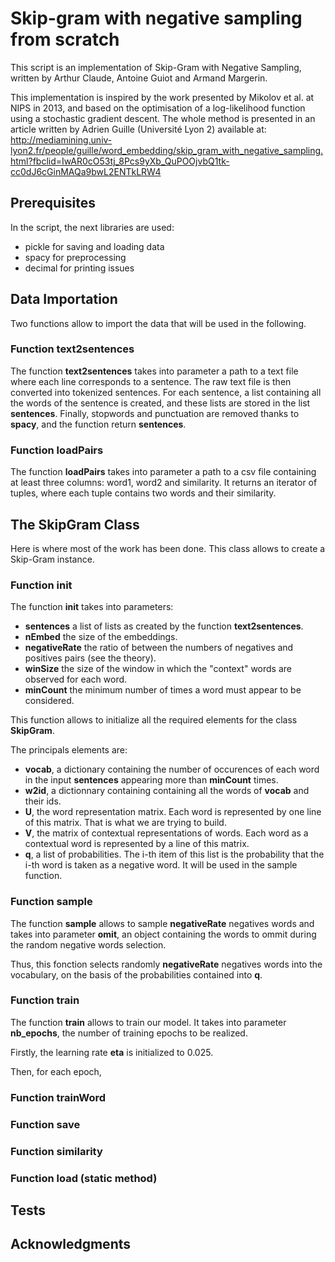 # Skip-gram with negative sampling from scratch 

This script is an implementation of Skip-Gram with Negative Sampling, written by Arthur Claude, 
Antoine Guiot and Armand Margerin.

This implementation is inspired by the work presented by Mikolov et al. at NIPS in 2013, 
and based on the optimisation of a log-likelihood function using a stochastic gradient descent. 
The whole method is presented in an article written by Adrien Guille (Université Lyon 2) available at:
http://mediamining.univ-lyon2.fr/people/guille/word_embedding/skip_gram_with_negative_sampling.html?fbclid=IwAR0cO53tj_8Pcs9yXb_QuPOOjvbQ1tk-cc0dJ6cGinMAQa9bwL2ENTkLRW4

## Prerequisites

In the script, the next libraries are used:
- pickle for saving and loading data
- spacy for preprocessing
- decimal for printing issues


## Data Importation

Two functions allow to import the data that will be used in the following.

### Function text2sentences
The function **text2sentences** takes into parameter a path to a text file where each line corresponds to a sentence.
The raw text file is then converted into tokenized sentences.
For each sentence, a list containing all the words of the sentence is created, and these lists are stored in the list **sentences**. 
Finally, stopwords and punctuation are removed thanks to **spacy**, and the function return **sentences**.

### Function loadPairs
The function **loadPairs** takes into parameter a path to a csv file containing at 
least three columns: word1, word2 and similarity. 
It returns an iterator of tuples, where each tuple contains two words and their similarity.

## The SkipGram Class

Here is where most of the work has been done. This class allows to create a Skip-Gram instance.

### Function __init__
The function **__init__** takes into parameters:
- **sentences** a list of lists as created by the function **text2sentences**.
- **nEmbed** the size of the embeddings.
- **negativeRate** the ratio of between the numbers of negatives and positives pairs (see the theory).
- **winSize** the size of the window in which the "context" words are observed for each word. 
- **minCount** the minimum number of times a word must appear to be considered. 

This function allows to initialize all the required elements for the class **SkipGram**.

The principals elements are:
- **vocab**, a dictionary containing the number of occurences of each word in the input **sentences** appearing more than **minCount** times.
- **w2id**, a dictionnary containing containing all the words of **vocab** and their ids.
- **U**, the word representation matrix. Each word is represented by one line of this matrix. That is what we are trying to build.
- **V**, the matrix of contextual representations of words. Each word as a contextual word is represented by a line of this matrix.
- **q**, a list of probabilities. The i-th item of this list is the probability that the i-th word is taken as a negative word. It will be used in the sample function.

### Function sample
The function **sample** allows to sample **negativeRate** negatives words and takes into parameter **omit**, an object containing the words to ommit during the random negative words selection.

Thus, this fonction selects randomly **negativeRate** negatives words into the vocabulary,  on the basis of the probabilities contained into **q**.

### Function train
The function **train** allows to train our model. It takes into parameter **nb_epochs**, the number of training epochs to be realized.

Firstly, the learning rate **eta** is initialized to 0.025. 

Then, for each epoch, 


### Function trainWord

### Function save

### Function similarity

### Function load (static method)


## Tests

## Acknowledgments


